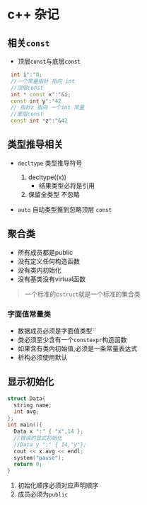 # c++ 杂记

## 相关`const`

- 顶层`const`与底层`const`

```c++
 int i":"0;
 //一个常量指针 指向 int
 //顶层const
 int * const x":"&i;
 const int y":"42
 // 指针z 指向 一个int 常量
 //底层const
 const int *z":"&42  
```

## 类型推导相关

- `decltype` 类型推导符号
  1. decltype((x))
     - 结果类型必将是引用
  2. 保留全类型 不忽略

- `auto` 自动类型推到忽略顶层 `const`

## 聚合类

- 所有成员都是public
- 没有定义任何构造函数
- 没有类内初始化
- 没有基类没有virtual函数

> 一个标准的c`struct`就是一个标准的集合类

### 字面值常量类

- 数据成员必须是字面值类型``
- 类必须至少含有一个`constexpr`构造函数
- 如果含有类内初始值,必须是一条常量表达式
- 析构必须使用默认

## 显示初始化

```c++
struct Data{
  string name;
  int avg;
};
int main(){
  Data x ":" { "x",14 };
  //错误的显式初始化
  //Data y ":" { 14,"y"};
  cout << x.avg << endl;
  system("pause");
  return 0;
}
```

1. 初始化顺序必须对应声明顺序
2. 成员必须为`public`  